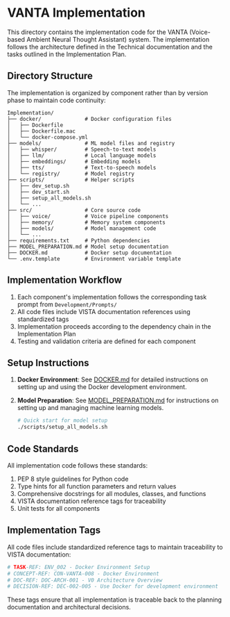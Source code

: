 # VANTA Implementation

<!-- 
TASK-REF: ENV_002 - Docker Environment Setup
TASK-REF: ENV_003 - Model Preparation
CONCEPT-REF: CON-VANTA-008 - Docker Environment
CONCEPT-REF: CON-IMP-012 - Model Preparation
DECISION-REF: DEC-008-001 - Establish component-based implementation directory structure
-->

This directory contains the implementation code for the VANTA (Voice-based Ambient Neural Thought Assistant) system. The implementation follows the architecture defined in the Technical documentation and the tasks outlined in the Implementation Plan.

## Directory Structure

The implementation is organized by component rather than by version phase to maintain code continuity:

```
Implementation/
├── docker/              # Docker configuration files
│   ├── Dockerfile
│   ├── Dockerfile.mac
│   └── docker-compose.yml
├── models/              # ML model files and registry
│   ├── whisper/         # Speech-to-text models
│   ├── llm/             # Local language models
│   ├── embeddings/      # Embedding models
│   ├── tts/             # Text-to-speech models
│   └── registry/        # Model registry
├── scripts/             # Helper scripts
│   ├── dev_setup.sh
│   ├── dev_start.sh
│   ├── setup_all_models.sh
│   └── ...
├── src/                 # Core source code
│   ├── voice/           # Voice pipeline components
│   ├── memory/          # Memory system components
│   ├── models/          # Model management code
│   └── ...
├── requirements.txt     # Python dependencies
├── MODEL_PREPARATION.md # Model setup documentation
├── DOCKER.md            # Docker setup documentation
└── .env.template        # Environment variable template
```

## Implementation Workflow

1. Each component's implementation follows the corresponding task prompt from `Development/Prompts/`
2. All code files include VISTA documentation references using standardized tags
3. Implementation proceeds according to the dependency chain in the Implementation Plan
4. Testing and validation criteria are defined for each component

## Setup Instructions

1. **Docker Environment**: See [DOCKER.md](./DOCKER.md) for detailed instructions on setting up and using the Docker development environment.

2. **Model Preparation**: See [MODEL_PREPARATION.md](./MODEL_PREPARATION.md) for instructions on setting up and managing machine learning models.

   ```bash
   # Quick start for model setup
   ./scripts/setup_all_models.sh
   ```

## Code Standards

All implementation code follows these standards:

1. PEP 8 style guidelines for Python code
2. Type hints for all function parameters and return values
3. Comprehensive docstrings for all modules, classes, and functions
4. VISTA documentation reference tags for traceability
5. Unit tests for all components

## Implementation Tags

All code files include standardized reference tags to maintain traceability to VISTA documentation:

```python
# TASK-REF: ENV_002 - Docker Environment Setup
# CONCEPT-REF: CON-VANTA-008 - Docker Environment
# DOC-REF: DOC-ARCH-001 - V0 Architecture Overview
# DECISION-REF: DEC-002-005 - Use Docker for development environment
```

These tags ensure that all implementation is traceable back to the planning documentation and architectural decisions.